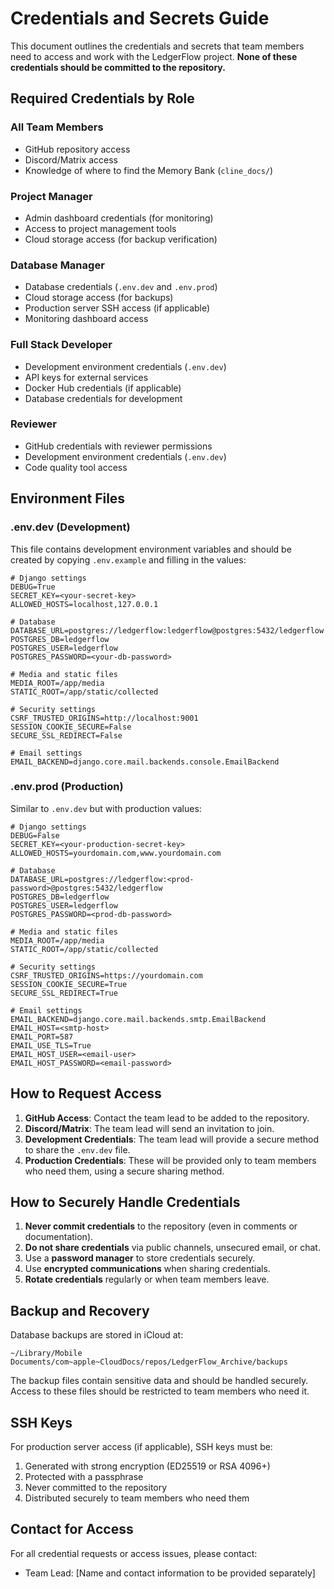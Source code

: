 # Credentials and Secrets Guide

This document outlines the credentials and secrets that team members need to access and work with the LedgerFlow project. **None of these credentials should be committed to the repository.**

## Required Credentials by Role

### All Team Members

- GitHub repository access
- Discord/Matrix access
- Knowledge of where to find the Memory Bank (`cline_docs/`)

### Project Manager

- Admin dashboard credentials (for monitoring)
- Access to project management tools
- Cloud storage access (for backup verification)

### Database Manager

- Database credentials (`.env.dev` and `.env.prod`)
- Cloud storage access (for backups)
- Production server SSH access (if applicable)
- Monitoring dashboard access

### Full Stack Developer

- Development environment credentials (`.env.dev`)
- API keys for external services
- Docker Hub credentials (if applicable)
- Database credentials for development

### Reviewer

- GitHub credentials with reviewer permissions
- Development environment credentials (`.env.dev`)
- Code quality tool access

## Environment Files

### .env.dev (Development)

This file contains development environment variables and should be created by copying `.env.example` and filling in the values:

```
# Django settings
DEBUG=True
SECRET_KEY=<your-secret-key>
ALLOWED_HOSTS=localhost,127.0.0.1

# Database
DATABASE_URL=postgres://ledgerflow:ledgerflow@postgres:5432/ledgerflow
POSTGRES_DB=ledgerflow
POSTGRES_USER=ledgerflow
POSTGRES_PASSWORD=<your-db-password>

# Media and static files
MEDIA_ROOT=/app/media
STATIC_ROOT=/app/static/collected

# Security settings
CSRF_TRUSTED_ORIGINS=http://localhost:9001
SESSION_COOKIE_SECURE=False
SECURE_SSL_REDIRECT=False

# Email settings
EMAIL_BACKEND=django.core.mail.backends.console.EmailBackend
```

### .env.prod (Production)

Similar to `.env.dev` but with production values:

```
# Django settings
DEBUG=False
SECRET_KEY=<your-production-secret-key>
ALLOWED_HOSTS=yourdomain.com,www.yourdomain.com

# Database
DATABASE_URL=postgres://ledgerflow:<prod-password>@postgres:5432/ledgerflow
POSTGRES_DB=ledgerflow
POSTGRES_USER=ledgerflow
POSTGRES_PASSWORD=<prod-db-password>

# Media and static files
MEDIA_ROOT=/app/media
STATIC_ROOT=/app/static/collected

# Security settings
CSRF_TRUSTED_ORIGINS=https://yourdomain.com
SESSION_COOKIE_SECURE=True
SECURE_SSL_REDIRECT=True

# Email settings
EMAIL_BACKEND=django.core.mail.backends.smtp.EmailBackend
EMAIL_HOST=<smtp-host>
EMAIL_PORT=587
EMAIL_USE_TLS=True
EMAIL_HOST_USER=<email-user>
EMAIL_HOST_PASSWORD=<email-password>
```

## How to Request Access

1. **GitHub Access**: Contact the team lead to be added to the repository.
2. **Discord/Matrix**: The team lead will send an invitation to join.
3. **Development Credentials**: The team lead will provide a secure method to share the `.env.dev` file.
4. **Production Credentials**: These will be provided only to team members who need them, using a secure sharing method.

## How to Securely Handle Credentials

1. **Never commit credentials** to the repository (even in comments or documentation).
2. **Do not share credentials** via public channels, unsecured email, or chat.
3. Use a **password manager** to store credentials securely.
4. Use **encrypted communications** when sharing credentials.
5. **Rotate credentials** regularly or when team members leave.

## Backup and Recovery

Database backups are stored in iCloud at:
```
~/Library/Mobile Documents/com~apple~CloudDocs/repos/LedgerFlow_Archive/backups
```

The backup files contain sensitive data and should be handled securely. Access to these files should be restricted to team members who need it.

## SSH Keys

For production server access (if applicable), SSH keys must be:
1. Generated with strong encryption (ED25519 or RSA 4096+)
2. Protected with a passphrase
3. Never committed to the repository
4. Distributed securely to team members who need them

## Contact for Access

For all credential requests or access issues, please contact:
- Team Lead: [Name and contact information to be provided separately] 